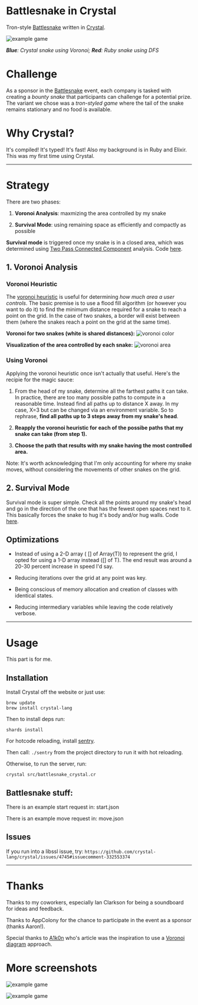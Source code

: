 # Battlesnake in Crystal

Tron-style [Battlesnake](https://www.battlesnake.io/) written in [Crystal](https://crystal-lang.org/).

![example game](extra/3.gif)

***Blue**: Crystal snake using Voronoi; **Red**: Ruby snake using DFS*

# Challenge

As a sponsor in the [Battlesnake](https://www.battlesnake.io/) event, each company is tasked with creating a _bounty snake_ that participants can challenge for a potential prize. The variant we chose was a _tron-styled game_ where the tail of the snake remains stationary and no food is available.

# Why Crystal?

It's compiled! It's typed! It's fast! Also my background is in Ruby and Elixir. This was my first time using Crystal.

---

# Strategy

There are two phases:

1. **Voronoi Analysis**: maxmizing the area controlled by my snake

2. **Survival Mode**: using remaining space as efficiently and compactly as possible

**Survival mode** is triggered once my snake is in a closed area, which was determined using [Two Pass Connected Component](https://en.wikipedia.org/wiki/Connected-component_labeling#Two-pass) analysis. Code [here](src/battlesnake_crystal/connected_components.cr).

## 1. Voronoi Analysis

### Voronoi Heuristic

The [voronoi heuristic](https://en.wikipedia.org/wiki/Voronoi_diagram) is useful for determining _how much area a user controls_. The basic premise is to use a flood fill algorithm (or however you want to do it) to find the minimum distance required for a snake to reach a point on the grid. In the case of two snakes, a border will exist between them (where the snakes reach a point on the grid at the same time).

**Voronoi for two snakes (white is shared distances):**
![voronoi color](extra/voronoi_color.png)

**Visualization of the area controlled by each snake:**
![voronoi area](extra/voronoi_area.png)

### Using Voronoi

Applying the voronoi heuristic once isn't actually that useful. Here's the recipie for the magic sauce:

1. From the head of my snake, determine all the farthest paths it can take. In practice, there are too many possible paths to compute in a reasonable time. Instead find all paths up to distance X away. In my case, X=3 but can be changed via an environment variable. So to rephrase, **find all paths up to 3 steps away from my snake's head**.

2. **Reapply the voronoi heuristic for each of the possibe paths that my snake can take (from step 1).**

3. **Choose the path that results with my snake having the most controlled area.**

Note: It's worth acknowledging that I'm only accounting for where my snake moves, without considering the movements of other snakes on the grid.

## 2. Survival Mode

Survival mode is super simple. Check all the points around my snake's head and go in the direction of the one that has the fewest open spaces next to it. This basically forces the snake to hug it's body and/or hug walls. Code [here](src/battlesnake_crystal/survival_snake.cr).

## Optimizations

* Instead of using a 2-D array ( [] of Array(T)) to represent the grid, I opted for using a 1-D array instead ([] of T). The end result was around a 20-30 percent increase in speed I'd say.

* Reducing iterations over the grid at any point was key.

* Being conscious of memory allocation and creation of classes with identical states.

* Reducing intermediary variables while leaving the code relatively verbose.

---

# Usage

This part is for me.

## Installation

Install Crystal off the website or just use:

```
brew update
brew install crystal-lang
```

Then to install deps run:

`shards install`

For hotcode reloading, install [sentry](https://github.com/samueleaton/sentry).

Then call: `./sentry` from the project directory to run it with hot reloading.

Otherwise, to run the server, run:

`crystal src/battlesnake_crystal.cr`

## Battlesnake stuff:

There is an example start request in: start.json

There is an example move request in: move.json

## Issues

If you run into a libssl issue, try:
`https://github.com/crystal-lang/crystal/issues/4745#issuecomment-332553374`

---

# Thanks

Thanks to my coworkers, especially Ian Clarkson for being a soundboard for ideas and feedback.

Thanks to AppColony for the chance to participate in the event as a sponsor (thanks Aaron!).

Special thanks to [A1k0n](https://www.a1k0n.net/2010/03/04/google-ai-postmortem.html) who's article was the inspiration to use a [Voronoi diagram](https://en.wikipedia.org/wiki/Voronoi_diagram) approach.

# More screenshots

![example game](extra/2.gif)

![example game](extra/1.gif)

